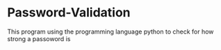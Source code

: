 # Password-Validation
This program using the programming language python to check for how strong a passoword is

